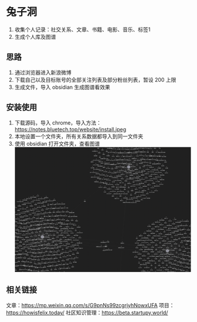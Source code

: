 # 兔子洞

1. 收集个人记录：社交关系、文章、书籍、电影、音乐、标签1
2. 生成个人库及图谱

## 思路

1. 通过浏览器进入新浪微博
2. 下载自己以及目标账号的全部关注列表及部分粉丝列表，暂设 200 上限
3. 生成文件，导入 obsidian 生成图谱看效果

## 安装使用

1. 下载源码，导入 chrome，导入方法：https://notes.bluetech.top/website/install.jpeg
2. 本地设置一个文件夹，所有关系数据都导入到同一文件夹
3. 使用 obsidian 打开文件夹，查看图谱
![](graph.png "")


## 相关链接

文章：https://mp.weixin.qq.com/s/G9pnNs99zcgrjyhNowxUFA 
项目：https://howisfelix.today/
社区知识管理：https://beta.startupy.world/
